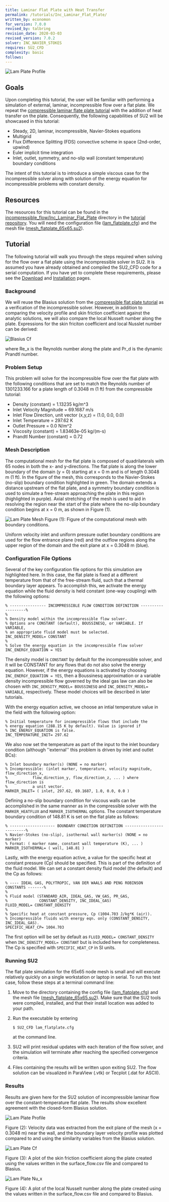 ```yaml
---
title: Laminar Flat Plate with Heat Transfer
permalink: /tutorials/Inc_Laminar_Flat_Plate/
written_by: economon 
for_version: 7.0.0
revised_by: talbring  
revision_date: 2020-03-03
revised_version: 7.0.2
solver: INC_NAVIER_STOKES
requires: SU2_CFD
complexity: basic
follows: 
---
```


![Lam Plate Profile](../../tutorials_files/incompressible_flow/Inc_Laminar_Flat_Plate/images/lam_plate_v.png)

## Goals

Upon completing this tutorial, the user will be familiar with performing a simulation of external, laminar, incompressible flow over a flat plate. We repeat the [compressible laminar flate plate tutorial](/su2/Tutorials/Laminar_Flat_Plate/) with the addition of heat transfer on the plate. Consequently, the following capabilities of SU2 will be showcased in this tutorial:

- Steady, 2D, laminar, incompressible, Navier-Stokes equations 
- Multigrid
- Flux Difference Splitting (FDS) convective scheme in space (2nd-order, upwind)
- Euler implicit time integration
- Inlet, outlet, symmetry, and no-slip wall (constant temperature) boundary conditions

The intent of this tutorial is to introduce a simple viscous case for the incompressible solver along with solution of the energy equation for incompressible problems with constant density.

## Resources

The resources for this tutorial can be found in the [incompressible_flow/Inc_Laminar_Flat_Plate](https://github.com/su2code/Tutorials/tree/master/incompressible_flow/Inc_Laminar_Flat_Plate) directory in the [tutorial repository](https://github.com/su2code/Tutorials). You will need the configuration file ([lam_flatplate.cfg](https://github.com/su2code/Tutorials/tree/master/incompressible_flow/Inc_Laminar_Flat_Plate/lam_flatplate.cfg)) and the mesh file ([mesh_flatplate_65x65.su2](https://github.com/su2code/Tutorials/tree/master/incompressible_flow/Inc_Laminar_Flat_Plate/mesh_flatplate_65x65.su2)).


## Tutorial

The following tutorial will walk you through the steps required when solving for the flow over a flat plate using the incompressible solver in SU2. It is assumed you have already obtained and compiled the SU2_CFD code for a serial computation. If you have yet to complete these requirements, please see the [Download](/su2/docs_v7/Download/) and [Installation](/su2/docs_v7/Installation/) pages.

### Background

We will reuse the Blasius solution from the [compressible flat plate tutorial](/su2/Tutorials/Laminar_Flat_Plate/) as a verification of the incompressible solver. However, in addition to comparing the velocity profile and skin friction coefficient against the analytic solutions, we will also compare the local Nusselt number along the plate. Expressions for the skin friciton coefficient and local Nusslet number can be derived:

![Blasius Cf](../../tutorials_files/incompressible_flow/Inc_Laminar_Flat_Plate/images/blasius_eqn.png)

where Re_x is the Reynolds number along the plate and Pr_d is the dynamic Prandtl number. 

### Problem Setup

This problem will solve for the incompressible flow over the flat plate with the following conditions that are set to match the Reynolds number of 1301233.166 for a plate length of 0.3048 m (1 ft) from the compressible tutorial:
- Density (constant) = 1.13235 kg/m^3
- Inlet Velocity Magnitude = 69.1687 m/s
- Inlet Flow Direction, unit vector (x,y,z) = (1.0, 0.0, 0.0) 
- Inlet Temperature = 297.62 K
- Outlet Pressure = 0.0 N/m^2
- Viscosity (constant) = 1.83463e-05 kg/(m-s)
- Prandtl Number (constant) = 0.72

### Mesh Description

The computational mesh for the flat plate is composed of quadrilaterals with 65 nodes in both the x- and y-directions. The flat plate is along the lower boundary of the domain (y = 0) starting at x = 0 m and is of length 0.3048 m (1 ft). In the figure of the mesh, this corresponds to the Navier-Stokes (no-slip) boundary condition highlighted in green. The domain extends a distance upstream of the flat plate, and a symmetry boundary condition is used to simulate a free-stream approaching the plate in this region (highlighted in purple). Axial stretching of the mesh is used to aid in resolving the region near the start of the plate where the no-slip boundary condition begins at x = 0 m, as shown in Figure (1).

![Lam Plate Mesh](../../tutorials_files/incompressible_flow/Inc_Laminar_Flat_Plate/images/lam_plate_mesh_bcs.png)
Figure (1): Figure of the computational mesh with boundary conditions.

Uniform velocity inlet and uniform pressure outlet boundary conditions are used for the flow entrance plane (red) and the outflow regions along the upper region of the domain and the exit plane at x = 0.3048 m (blue). 

### Configuration File Options

Several of the key configuration file options for this simulation are highlighted here. In this case, the flat plate is fixed at a different temperature from that of the free-stream fluid, such that a thermal boundary layer appears. To accomplish this, we activate the energy equation while the fluid density is held constant (one-way coupling) with the following options:

```
% ---------------- INCOMPRESSIBLE FLOW CONDITION DEFINITION -------------------%
%
% Density model within the incompressible flow solver.
% Options are CONSTANT (default), BOUSSINESQ, or VARIABLE. If VARIABLE,
% an appropriate fluid model must be selected.
INC_DENSITY_MODEL= CONSTANT
%
% Solve the energy equation in the incompressible flow solver
INC_ENERGY_EQUATION = YES
```

The density model is `CONSTANT` by default for the incompressible solver, and it will be CONSTANT for any flows that do not also solve the energy equation. However, if the energy equations is activated by choosing `INC_ENERGY_EQUATION = YES`, then a Boussinesq approximation or a variable density incompressible flow governed by the ideal gas law can also be chosen with `INC_DENSITY_MODEL= BOUSSINESQ` and `INC_DENSITY_MODEL= VARIABLE`, respectively. These model choices will be described in later tutorials.

With the energy equation active, we choose an intial temperature value in the field with the following option:

```
% Initial temperature for incompressible flows that include the
% energy equation (288.15 K by default). Value is ignored if
% INC_ENERGY_EQUATION is false.
INC_TEMPERATURE_INIT= 297.62
```

We also now set the temperature as part of the input to the inlet boundary condition (although ''external'' this problem is driven by inlet and outlet BCs):

```
% Inlet boundary marker(s) (NONE = no marker) 
% Incompressible: (inlet marker, temperature, velocity magnitude, flow_direction_x,
%           flow_direction_y, flow_direction_z, ... ) where flow_direction is
%           a unit vector.
MARKER_INLET= ( inlet, 297.62, 69.1687, 1.0, 0.0, 0.0 )
```

Defining a no-slip boundary condition for viscous walls can be accomplished in the same manner as in the compressible solver with the `MARKER_HEATFLUX` and `MARKER_ISOTHERMAL` options. The constant temperature boundary condition of 148.81 K is set on the flat plate as follows:

```
% -------------------- BOUNDARY CONDITION DEFINITION --------------------------%
% Navier-Stokes (no-slip), isothermal wall marker(s) (NONE = no marker)
% Format: ( marker name, constant wall temperature (K), ... )
MARKER_ISOTHERMAL= ( wall, 148.81 )
```

Lastly, with the energy equation active, a value for the specific heat at constant pressure (Cp) should be specified. This is part of the definition of the fluid model. We can set a constant density fluid model (the default) and the Cp as follows:

```
% ---- IDEAL GAS, POLYTROPIC, VAN DER WAALS AND PENG ROBINSON CONSTANTS -------%
%
% Fluid model (STANDARD_AIR, IDEAL_GAS, VW_GAS, PR_GAS,
%              CONSTANT_DENSITY, INC_IDEAL_GAS)
FLUID_MODEL= CONSTANT_DENSITY
%
% Specific heat at constant pressure, Cp (1004.703 J/kg*K (air)).
% Incompressible fluids with energy eqn. only (CONSTANT_DENSITY, INC_IDEAL_GAS).
SPECIFIC_HEAT_CP= 1004.703
```

The first option will be set by default as `FLUID_MODEL= CONSTANT_DENSITY` when `INC_DENSITY_MODEL= CONSTANT` but is included here for completeness. The Cp is specified with `SPECIFIC_HEAT_CP` in SI units.

### Running SU2

The flat plate simulation for the 65x65 node mesh is small and will execute relatively quickly on a single workstation or laptop in serial. To run this test case, follow these steps at a terminal command line:
 1. Move to the directory containing the config file ([lam_flatplate.cfg](https://github.com/su2code/Tutorials/tree/master/incompressible_flow/Inc_Laminar_Flat_Plate/lam_flatplate.cfg)) and the mesh file ([mesh_flatplate_65x65.su2](https://github.com/su2code/Tutorials/tree/master/incompressible_flow/Inc_Laminar_Flat_Plate/mesh_flatplate_65x65.su2)). Make sure that the SU2 tools were compiled, installed, and that their install location was added to your path.
 2. Run the executable by entering 
 
    ```
    $ SU2_CFD lam_flatplate.cfg
    ```
 
    at the command line. 
 3. SU2 will print residual updates with each iteration of the flow solver, and the simulation will terminate after reaching the specified convergence criteria.
 4. Files containing the results will be written upon exiting SU2. The flow solution can be visualized in ParaView (.vtk) or Tecplot (.dat for ASCII).

### Results

Results are given here for the SU2 solution of incompressible laminar flow over the constant-temperature flat plate. The results show excellent agreement with the closed-form Blasius solution.

![Lam Plate Profile](../../tutorials_files/incompressible_flow/Inc_Laminar_Flat_Plate/images/lam_plate_v.png)

Figure (2):  Velocity data was extracted from the exit plane of the mesh (x = 0.3048 m) near the wall, and the boundary layer velocity profile was plotted compared to and using the similarity variables from the Blasius solution.

![Lam Plate Cf](../../tutorials_files/incompressible_flow/Inc_Laminar_Flat_Plate/images/lam_plate_cf.png)

Figure (3): A plot of the skin friction coefficient along the plate created using the values written in the surface_flow.csv file and compared to Blasius.

![Lam Plate Nu_x](../../tutorials_files/incompressible_flow/Inc_Laminar_Flat_Plate/images/lam_plate_nu.png)

Figure (4): A plot of the local Nusselt number along the plate created using the values written in the surface_flow.csv file and compared to Blasius.
